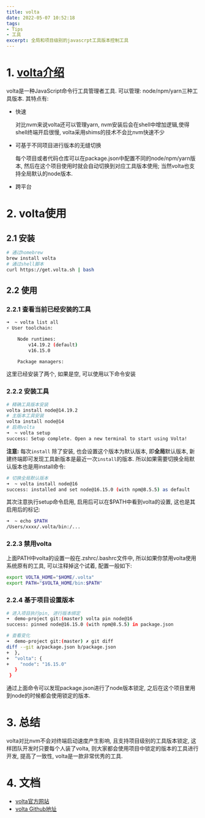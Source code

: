 ```yaml
---
title: volta
date: 2022-05-07 10:52:18
tags:
- Tips
- 工具
excerpt: 全局和项目级别的javascrpt工具版本控制工具
---
```


# 1. [volta介绍](https://volta.sh/)

volta是一种JavaScript命令行工具管理者工具. 可以管理: node/npm/yarn三种工具版本. 其特点有:

- 快速

  对比nvm来说volta还可以管理yarn, nvm安装后会在shell中增加逻辑,使得shell终端开启很慢, volta采用shims的技术不会比nvm快速不少

- 可基于不同项目进行版本的无缝切换

  每个项目或者代码仓库可以在package.json中配置不同的node/npm/yarn版本, 然后在这个项目使用时就会自动切换到对应工具版本使用; 当然volta也支持全局默认的node版本.

- 跨平台

# 2. volta使用

## 2.1 安装

```bash
# 通过homebrew
brew install volta
# 通过shell脚本
curl https://get.volta.sh | bash
```

## 2.2 使用

### 2.2.1 查看当前已经安装的工具

```bash
➜  ~ volta list all
⚡️ User toolchain:

    Node runtimes:
        v14.19.2 (default)
        v16.15.0

    Package managers:
```

这里已经安装了两个, 如果是空, 可以使用以下命令安装

### 2.2.2 安装工具

```bash
# 精确工具版本安装
volta install node@14.19.2
# 主版本工具安装
volta install node@14
# 启用volta
➜  ~ volta setup
success: Setup complete. Open a new terminal to start using Volta!
```

**注意:** 每次`install` 除了安装, 也会设置这个版本为默认版本, 即**全局**默认版本, 新建终端即可发现工具新版本是最近一次`install`的版本. 所以如果需要切换全局默认版本也是用install命令:

```bash
# 切换全局默认版本
➜  ~ volta install node@16
success: installed and set node@16.15.0 (with npm@8.5.5) as default
```

其次注意执行setup命令启用, 启用后可以在$PATH中看到volta的设置, 这也是其启用后的标记:

```bash
➜  ~ echo $PATH
/Users/xxxx/.volta/bin:/...
```

### 2.2.3 禁用volta

上面PATH中volta的设置一般在.zshrc/.bashrc文件中,  所以如果你禁用volta使用系统原有的工具, 可以注释掉这个试着, 配置一般如下:

```bash
export VOLTA_HOME="$HOME/.volta"
export PATH="$VOLTA_HOME/bin:$PATH"
```

### 2.2.4 基于项目设置版本

```bash
# 进入项目执行pin, 进行版本绑定
➜  demo-project git:(master) volta pin node@16
success: pinned node@16.15.0 (with npm@8.5.5) in package.json

# 查看变化
➜  demo-project git:(master) ✗ git diff
diff --git a/package.json b/package.json
+  },
+  "volta": {
+    "node": "16.15.0"
   }
 }
```

通过上面命令可以发现package.json进行了node版本锁定, 之后在这个项目里用到node的时候都会使用锁定的版本.

# 3. 总结

volta对比nvm不会对终端启动速度产生影响, 且支持项目级别的工具版本锁定, 这样团队开发时只要每个人装了volta, 则大家都会使用项目中锁定的版本的工具进行开发, 提高了一致性, volta是一款非常优秀的工具.

# 4. 文档
- [volta官方网站](https://volta.sh/)
- [volta Github地址](https://github.com/volta-cli/volta)



